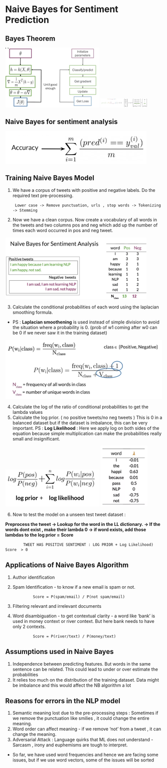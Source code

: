 
# Naive Bayes for Sentiment Prediction

## Bayes Theorem 

<p float="left">
  <img src="Plots/5.png" width="300" />
  
  <img src="Plots/6.png" width="150" /> 
</p>

## Naive Bayes for sentiment analysis 

<img src= "Plots/7.png"  width = '450'>


## Training Naive Bayes Model 

1) We have a corpus of tweets with positive and negative labels. Do the required text pre-processing. 

        Lower case -> Remove punctuation, urls , stop words -> Tokenizing -> Stemming

2) Now we have a clean corpus. Now create a vocabulary of all words in the tweets and two columns pos and neg which add up the number of times each word occurred in pos and neg tweet. 

<img src= "Plots/1.png"  width = '450'>


3) Calculate the conditional probabilities of each word using the laplacian smoothing formula. 
- PS : **Laplacian smoothening** is used instead of simple division to avoid the situation where a probability is 0. (prob of w1 coming after w0 can be 0 if we never saw it in the training dataset) 

<img src= "Plots/2.png"  width = '500'>


4) Calculate the log of the ratio of conditional probabilities to get the lambda values 
5) Calculate the log prior. ( no positive tweets/no neg tweets ) This is 0 in a balanced dataset but if the dataset is imbalance, this can be very important. 
PS : **Log Likelihood** : Here we apply log on both sides of the equation because simple multiplication can make the probabilities really small and insignificant. 

<p float="left">
  <img src="Plots/3.png" width="300" />
  
  <img src="Plots/4.png" width="150" /> 
</p>


6) Now to test the model on a unseen test tweet dataset : 

**Preprocess the tweet -> Lookup for the word in the LL dictionary. -> If the words dont exist , make their lambda 0 -> if word exists, add those lambdas to the log prior = Score**

            TWEET HAS POSITIVE SENTIMENT : LOG PRIOR + Log Likelihood) Score  > 0 
            

## Applications of Naive Bayes Algorithm
1) Author identification 
2) Spam Identification - to know if a new email is spam or not. 

                Score = P(spam/email) / P(not spam/email)

3) Filtering relevant and irrelevant documents 
4) Word disambiguation - to get contextual clarity - a word like ‘bank’ is used in money context or river context. But here bank needs to have only 2 contexts. 

                Score = P(river/text) / P(money/text)

## Assumptions used in Naive Bayes
1) Independence between predicting features. But words in the same sentence can be related. This could lead to under or over estimate the probabilities 
2) It relies too much on the distribution of the training dataset. Data might be imbalance and this would affect the NB algorithm a lot


## Reasons for errors in the NLP model 
1) Semantic meaning lost due to the pre-processing steps : Sometimes if we remove the punctuation like smilies , it could change the entire meaning. 
2) Word order can affect meaning - if we remove ‘not’ from a tweet , it can change the meaning. 
3) Adversarial Attack : Language quirks that ML does not understand - Sarcasm , irony and euphemisms are tough to interpret. 


- So far, we have used word frequencies and hence we are facing some issues, but if we use word vectors, some of the issues will be sorted
